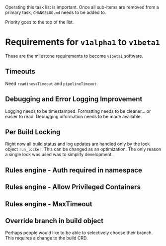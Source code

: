 Operating this task list is important. Once all sub-items are removed from a primary task, `CHANGELOG.md` needs to be added to.

Priority goes to the top of the list.

# Requirements for `v1alpha1` to `v1beta1`
These are the milestone requirements to become `v1beta1` software.

## Timeouts
Need `readinessTimeout` and `pipelineTimeout`.

## Debugging and Error Logging Improvement
Logging needs to be timestamped.
Formatting needs to be cleaner... or easier to read.
Debugging information needs to be made available.

## Per Build Locking
Right now all build status and log updates are handled only by the lock object `run_locker`. This can be changed as an optimization. The only reason a single lock was used was to simplify development.

## Rules engine - Auth required in namespace

## Rules engine - Allow Privileged Containers

## Rules engine - MaxTimeout

## Override branch in build object
Perhaps people would like to be able to selectively choose their branch. This requires a change to the build CRD.
